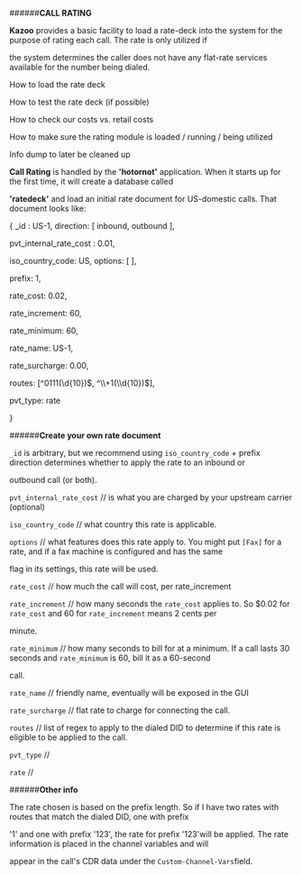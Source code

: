 ######**CALL RATING**




**Kazoo** provides a basic facility to load a rate-deck into the system for the purpose of rating each call. The rate is only utilized if 

the system determines the caller does not have any flat-rate services available for the number being dialed.

How to load the rate deck

How to test the rate deck (if possible)

How to check our costs vs. retail costs

How to make sure the rating module is loaded / running / being utilized

Info dump to later be cleaned up

**Call Rating** is handled by the **'hotornot'** application. When it starts up for the first time, it will create a database called 

**'ratedeck'** and load an initial rate document for US-domestic calls. That document looks like:

{ _id : US-1, direction: [ inbound, outbound ],
   
pvt_internal_rate_cost : 0.01,
   
iso_country_code: US, options: [ ],
   
prefix: 1,
   
rate_cost: 0.02,
   
rate_increment: 60,
   
rate_minimum: 60,
   
rate_name: US-1,
   
rate_surcharge: 0.00,
   
routes: [^0111(\\d{10})$, ^\\+1(\\d{10})$],
   
pvt_type: rate

}

######**Create your own rate document**

`_id` is arbitrary, but we recommend using `iso_country_code` + prefix direction determines whether to apply the rate to an inbound or 

outbound call (or both).

`pvt_internal_rate_cost` // is what you are charged by your upstream carrier (optional)

`iso_country_code` // what country this rate is applicable.

`options` // what features does this rate apply to. You might put `[Fax]` for a rate, and if a fax machine is configured and has the same 

flag in its settings, this rate will be used.

`rate_cost` // how much the call will cost, per rate_increment

`rate_increment` // how many seconds the `rate_cost` applies to. So $0.02 for `rate_cost` and 60 for `rate_increment` means 2 cents per 

minute.

`rate_minimum` // how many seconds to bill for at a minimum. If a call lasts 30 seconds and `rate_minimum` is 60, bill it as a 60-second 

call.

`rate_name` // friendly name, eventually will be exposed in the GUI

`rate_surcharge` // flat rate to charge for connecting the call.

`routes` // list of regex to apply to the dialed DID to determine if this rate is eligible to be applied to the call.

`pvt_type` //
 
`rate` //


######**Other info**

The rate chosen is based on the prefix length. So if I have two rates with routes that match the dialed DID, one with prefix 

'1' and one with prefix '123', the rate for prefix '123'will be applied. The rate information is placed in the channel variables and will 

appear in the call's CDR data under the `Custom-Channel-Vars`field.
